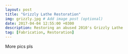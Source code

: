 ```yaml
---
layout: post
title: "Grizzly Lathe Restoration"
img: grizzly.jpg # Add image post (optional)
date: 2017-04-04 12:55:00 +0300
description: Restoring an abused 2010's Grizzly Lathe
tag: [Fabrication, Restoration]
---
```

More pics pls